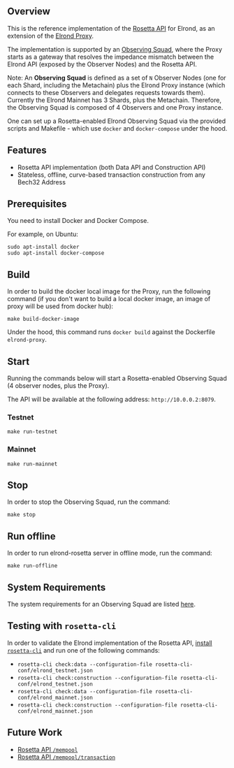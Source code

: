 ## Overview

This is the reference implementation of the [Rosetta API](https://rosetta-api.org) for Elrond, as an extension of the [Elrond Proxy](https://github.com/ElrondNetwork/elrond-proxy-go).

The implementation is supported by an [Observing Squad](https://docs.elrond.com/observing-squad), where the Proxy starts as a gateway that resolves the impedance mismatch between the Elrond API (exposed by the Observer Nodes) and the Rosetta API.

Note: An **Observing Squad** is defined as a set of `N` Observer Nodes (one for each Shard, including the Metachain) plus the Elrond Proxy instance (which connects to these Observers and delegates requests towards them). Currently the Elrond Mainnet has 3 Shards, plus the Metachain. Therefore, the Observing Squad is composed of 4 Observers and one Proxy instance.


One can set up a Rosetta-enabled Elrond Observing Squad via the provided scripts and Makefile - which use `docker` and `docker-compose` under the hood.

## Features

* Rosetta API implementation (both Data API and Construction API)
* Stateless, offline, curve-based transaction construction from any Bech32 Address

## Prerequisites

You need to install Docker and Docker Compose.

For example, on Ubuntu:

```
sudo apt-install docker
sudo apt-install docker-compose
```

## Build

In order to build the docker local image for the Proxy, run the following command 
(if you don't want to build a local docker image, an image of proxy will be used from docker hub):

```
make build-docker-image
```

Under the hood, this command runs `docker build` against the Dockerfile `elrond-proxy`.


## Start

Running the commands below will start a Rosetta-enabled Observing Squad (4 observer nodes, plus the Proxy). 

The API will be available at the following address: `http://10.0.0.2:8079`.

### Testnet

```
make run-testnet
```

### Mainnet

```
make run-mainnet
```

## Stop

In order to stop the Observing Squad, run the command:

```
make stop
```

## Run offline 

In order to run elrond-rosetta server in offline mode, run the command:

```
make run-offline
```

## System Requirements

The system requirements for an Observing Squad are listed [here](https://docs.elrond.com/observing-squad#system-requirements).

## Testing with `rosetta-cli`

In order to validate the Elrond implementation of the Rosetta API, [install `rosetta-cli`](https://github.com/coinbase/rosetta-cli#install) and run one of the following commands:

* `rosetta-cli check:data --configuration-file rosetta-cli-conf/elrond_testnet.json`
* `rosetta-cli check:construction --configuration-file rosetta-cli-conf/elrond_testnet.json`
* `rosetta-cli check:data --configuration-file rosetta-cli-conf/elrond_mainnet.json`
* `rosetta-cli check:construction --configuration-file rosetta-cli-conf/elrond_mainnet.json`

## Future Work

* [Rosetta API `/mempool`](https://www.rosetta-api.org/docs/MempoolApi.html)
* [Rosetta API `/mempool/transaction`](https://www.rosetta-api.org/docs/MempoolApi.html#mempooltransaction)

